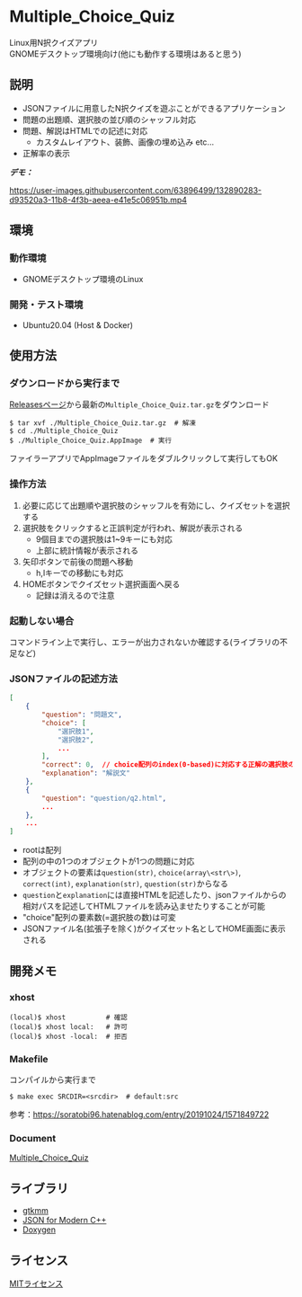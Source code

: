 # Multiple_Choice_Quiz

Linux用N択クイズアプリ  
GNOMEデスクトップ環境向け(他にも動作する環境はあると思う)  

## 説明

- JSONファイルに用意したN択クイズを遊ぶことができるアプリケーション
- 問題の出題順、選択肢の並び順のシャッフル対応
- 問題、解説はHTMLでの記述に対応
    - カスタムレイアウト、装飾、画像の埋め込み etc...
- 正解率の表示

***デモ：***

https://user-images.githubusercontent.com/63896499/132890283-d93520a3-11b8-4f3b-aeea-e41e5c06951b.mp4

## 環境

### 動作環境

- GNOMEデスクトップ環境のLinux

### 開発・テスト環境

- Ubuntu20.04 (Host & Docker)

## 使用方法

### ダウンロードから実行まで

[Releasesページ](https://github.com/mikiya1130/Multiple_Choice_Quiz/releases)から最新の`Multiple_Choice_Quiz.tar.gz`をダウンロード
```shell
$ tar xvf ./Multiple_Choice_Quiz.tar.gz  # 解凍
$ cd ./Multiple_Choice_Quiz
$ ./Multiple_Choice_Quiz.AppImage  # 実行
```
ファイラーアプリでAppImageファイルをダブルクリックして実行してもOK

### 操作方法

1. 必要に応じて出題順や選択肢のシャッフルを有効にし、クイズセットを選択する
1. 選択肢をクリックすると正誤判定が行われ、解説が表示される
    - 9個目までの選択肢は1~9キーにも対応
    - 上部に統計情報が表示される
1. 矢印ボタンで前後の問題へ移動
    - h,lキーでの移動にも対応
1. HOMEボタンでクイズセット選択画面へ戻る
    - 記録は消えるので注意

### 起動しない場合

コマンドライン上で実行し、エラーが出力されないか確認する(ライブラリの不足など)  

### JSONファイルの記述方法

```json
[
    {
        "question": "問題文",
        "choice": [
            "選択肢1",
            "選択肢2",
            ...
        ],
        "correct": 0,  // choice配列のindex(0-based)に対応する正解の選択肢の番号
        "explanation": "解説文"
    },
    {
        "question": "question/q2.html",
        ...
    },
    ...
]
```
- rootは配列
- 配列の中の1つのオブジェクトが1つの問題に対応
- オブジェクトの要素は`question(str)`, `choice(array\<str\>)`, `correct(int)`, `explanation(str)`, `question(str)`からなる
- `question`と`explanation`には直接HTMLを記述したり、jsonファイルからの相対パスを記述してHTMLファイルを読み込ませたりすることが可能
- "choice"配列の要素数(=選択肢の数)は可変
- JSONファイル名(拡張子を除く)がクイズセット名としてHOME画面に表示される

## 開発メモ

### xhost

```shell
(local)$ xhost          # 確認
(local)$ xhost local:   # 許可
(local)$ xhost -local:  # 拒否
```

### Makefile

コンパイルから実行まで
```shell
$ make exec SRCDIR=<srcdir>  # default:src
```

参考：https://soratobi96.hatenablog.com/entry/20191024/1571849722

### Document

[Multiple_Choice_Quiz](https://mikiya1130.github.io/Multiple_Choice_Quiz/)

## ライブラリ

- [gtkmm](https://www.gtkmm.org/)
- [JSON for Modern C++](https://json.nlohmann.me/)
- [Doxygen](https://www.doxygen.nl/index.html)

## ライセンス

[MITライセンス](https://github.com/mikiya1130/Multiple_Choice_Quiz/blob/master/LICENSE)
